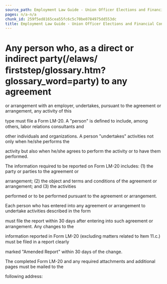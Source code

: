 ```yaml
---
source_path: Employment Law Guide - Union Officer Elections and Financial Controls.md
pages: n/a-n/a
chunk_id: 259f5ed8165cea55fc6c5c70be0784975dd553dc
title: Employment Law Guide - Union Officer Elections and Financial Controls
---
```

# Any person who, as a direct or indirect party(/elaws/ﬁrststep/glossary.htm?glossary_word=party) to any agreement

or arrangement with an employer, undertakes, pursuant to the agreement or arrangement, any activity of this

type must ﬁle a Form LM-20. A "person" is deﬁned to include, among others, labor relations consultants and

other individuals and organizations. A person "undertakes" activities not only when he/she performs the

activity but also when he/she agrees to perform the activity or to have them performed.

The information required to be reported on Form LM-20 includes: (1) the party or parties to the agreement or

arrangement; (2) the object and terms and conditions of the agreement or arrangement; and (3) the activities

performed or to be performed pursuant to the agreement or arrangement.

Each person who has entered into any agreement or arrangement to undertake activities described in the form

must ﬁle the report within 30 days after entering into such agreement or arrangement. Any changes to the

information reported in Form LM-20 (excluding matters related to Item 11.c.) must be ﬁled in a report clearly

marked "Amended Report" within 30 days of the change.

The completed Form LM-20 and any required attachments and additional pages must be mailed to the

following address:
